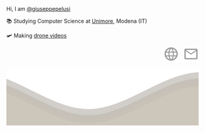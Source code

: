 <p>   Hi, I am  <a href="https://github.com/giuseppepelusi">@giuseppepelusi</a></p>

<p>   📚 Studying Computer Science at <a href="https://www.unimore.it/">Unimore</a>, Modena (IT)</p>

<p>   🛩️ Making <a href="[https://www.youtube.com/watch?v=TpIJf-CIxaM&list=PLMGppJPg2Z69ylUVmClFxc2MXAsPJWDbh](https://www.youtube.com/playlist?list=PLMGppJPg2Z69ylUVmClFxc2MXAsPJWDbh)">drone videos</a></p>

<p align="right">
  <a href= "https://github.com/giuseppepelusi"><img src="/resources/website.svg" style="width: 40px; height: 40px"/></a>
  &nbsp;
  <a href= "mailto:giuseppepelusi2004@gmail.com"><img src="/resources/email.svg" style="width: 40px; height: 40px"/></a>
</p>

<img src="/resources/waves.svg" width="100%" height="150">